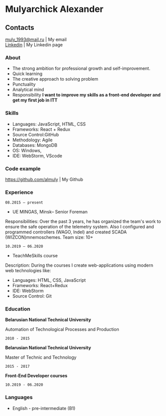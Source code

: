 Mulyarchick Alexander
============
## Contacts
 <div id="webaddress">
 <a href="muly_1993@mail.ru">muly_1993@mail.ru</a>
 | My email
 </div>
 <div id="webaddress">
 <a href="https://www.linkedin.com/in/alexander-mulyarchick-034bb71b0/">Linkedin</a>
 | My Linkedin page
</div>

### About
- The strong ambition for professional growth and self-improvement.
- Quick learning
- The creative approach to solving problem
- Punctuality
- Analytical mind
- Responsibility
__I want to improve my skills as a front-end developer and get my first job in ITT__
### Skills
- Languages: JavaScript, HTML, CSS
- Frameworks:  React + Redux
- Source Control:GitHub
- Methodology: Agile
- Databases: MongoDB
- OS: Windows, 
- IDE: WebStorm, VScode

### Code example
<div id="webaddress">
 <a href="https://github.com/almuly">https://github.com/almuly</a>
 | My Github
 </div>

### Experience
`08.2015 – present`
- UE MINGAS, Minsk– Senior Foreman

Responsibilities: Over the past 3 years, he has organized the team's work to ensure the safe operation of the telemetry system.  Also I configured and programmed controllers (WAGO, Indel) and created SCADA (WIZCON)mnemoschemes.
Team size: 10+

`10.2019 – 06.2020`
- TeachMeSkills course

Description: During the courses I create web-applications using modern web technologies like:
* Languages: HTML, CSS, JavaScript
* Frameworks: React+Redux
* IDE: WebStorm
* Source Control: Git

### Education
__Belarusian National Technical University__

 Automation of Technological Processes and Production

`2010 - 2015` 

__Belarusian National Technical University__

 Master of Technic and Technology

`2015 - 2017`

__Front-End Developer courses__

 `10.2019 - 06.2020`

### Languages
- English - pre-intermediate (B1)
